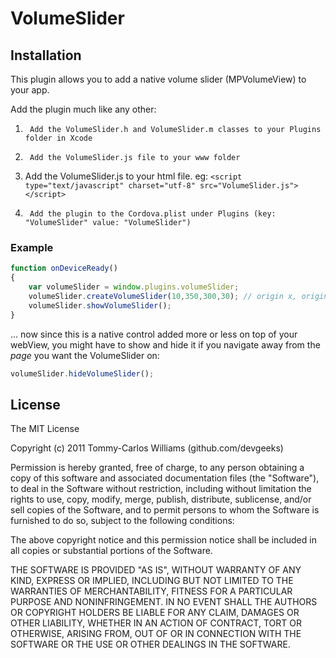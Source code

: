 VolumeSlider
============

Installation
------------

This plugin allows you to add a native volume slider (MPVolumeView) to your app.

Add the plugin much like any other:

1.      Add the VolumeSlider.h and VolumeSlider.m classes to your Plugins folder in Xcode
2.      Add the VolumeSlider.js file to your www folder
3.	Add the VolumeSlider.js to your html file. eg: `<script type="text/javascript" charset="utf-8" src="VolumeSlider.js"></script>`
4.      Add the plugin to the Cordova.plist under Plugins (key: "VolumeSlider" value: "VolumeSlider")

### Example
```javascript
function onDeviceReady()
{
	var volumeSlider = window.plugins.volumeSlider;
	volumeSlider.createVolumeSlider(10,350,300,30); // origin x, origin y, width, height
	volumeSlider.showVolumeSlider();
}
```

... now since this is a native control added more or less on top of your webView, you might have to show and hide it if you navigate away from the _page_ you want the VolumeSlider on:

```javascript
volumeSlider.hideVolumeSlider();
```

## License

The MIT License

Copyright (c) 2011 Tommy-Carlos Williams (github.com/devgeeks)

Permission is hereby granted, free of charge, to any person obtaining a copy of this software and associated documentation files (the "Software"), to deal in the Software without restriction, including without limitation the rights to use, copy, modify, merge, publish, distribute, sublicense, and/or sell copies of the Software, and to permit persons to whom the Software is furnished to do so, subject to the following conditions:

The above copyright notice and this permission notice shall be included in all copies or substantial portions of the Software.

THE SOFTWARE IS PROVIDED "AS IS", WITHOUT WARRANTY OF ANY KIND, EXPRESS OR IMPLIED, INCLUDING BUT NOT LIMITED TO THE WARRANTIES OF MERCHANTABILITY, FITNESS FOR A PARTICULAR PURPOSE AND NONINFRINGEMENT. IN NO EVENT SHALL THE AUTHORS OR COPYRIGHT HOLDERS BE LIABLE FOR ANY CLAIM, DAMAGES OR OTHER LIABILITY, WHETHER IN AN ACTION OF CONTRACT, TORT OR OTHERWISE, ARISING FROM, OUT OF OR IN CONNECTION WITH THE SOFTWARE OR THE USE OR OTHER DEALINGS IN THE SOFTWARE.
